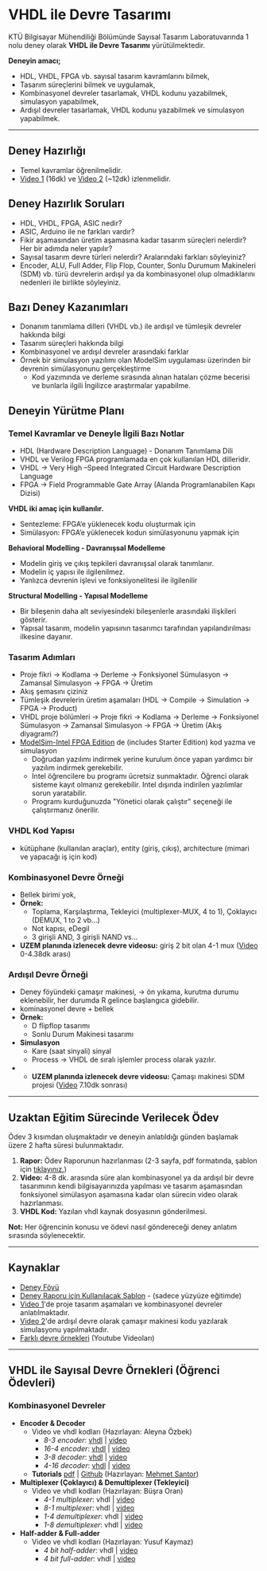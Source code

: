 # VHDL ile Devre Tasarımı
KTÜ Bilgisayar Mühendiliği Bölümünde Sayısal Tasarım Laboratuvarında 1 nolu deney olarak **VHDL ile Devre Tasarımı** yürütülmektedir.

**Deneyin amacı;**
* HDL, VHDL, FPGA vb. sayısal tasarım kavramlarını bilmek,
* Tasarım süreçlerini bilmek ve uygulamak,
* Kombinasyonel devreler tasarlamak, VHDL kodunu yazabilmek, simulasyon yapabilmek,
* Ardışıl devreler tasarlamak, VHDL kodunu yazabilmek ve simulasyon yapabilmek.
---
## Deney Hazırlığı
* Temel kavramlar öğrenilmelidir.
* [Video 1](https://youtu.be/Z6Ql3Jw2hTU) (16dk) ve [Video 2](https://youtu.be/cg_CRbJMDLM) (~12dk) izlenmelidir.

## Deney Hazırlık Soruları
* HDL, VHDL, FPGA, ASIC nedir?
* ASIC, Arduino ile ne farkları vardır?
* Fikir aşamasından üretim aşamasına kadar tasarım süreçleri nelerdir? Her bir adımda neler yapılır?
* Sayısal tasarım devre türleri nelerdir? Aralarındaki farkları söyleyiniz?
* Encoder, ALU, Full Adder, Flip Flop, Counter, Sonlu Durumum Makineleri (SDM) vb. türü devrelerin ardışıl ya da kombinasyonel olup olmadıklarını nedenleri ile birlikte söyleyiniz.

## Bazı Deney Kazanımları
* Donanım tanımlama dilleri (VHDL vb.) ile ardışıl ve tümleşik devreler hakkında bilgi
* Tasarım süreçleri hakkında bilgi
* Kombinasyonel ve ardışıl devreler arasındaki farklar
* Örnek bir simulasyon yazılımı olan ModelSim uygulaması üzerinden bir devrenin simülasyonunu gerçekleştirme 
  * Kod yazımında ve derleme sırasında alınan hataları çözme becerisi ve bunlarla ilgili İngilizce araştırmalar yapabilme. 


## Deneyin Yürütme Planı
### Temel Kavramlar ve Deneyle İlgili Bazı Notlar
* HDL (Hardware Description Language) - Donanım Tanımlama Dili
* VHDL ve Verilog FPGA programlamada en çok kullanılan HDL dilleridir.
* VHDL → Very High –Speed Integrated Circuit Hardware Description Language
* FPGA → Field Programmable Gate Array (Alanda Programlanabilen Kapı Dizisi)

**VHDL iki amaç için kullanılır.**
* Sentezleme: FPGA’e yüklenecek kodu oluşturmak için
* Simülasyon: FPGA’e yüklenecek kodun simülasyonunu yapmak için

**Behavioral Modelling - Davranışsal Modelleme**
* Modelin giriş ve çıkış tepkileri davranışsal olarak tanımlanır.
* Modelin iç yapısı ile ilgilenilmez.
* Yanlızca devrenin işlevi ve fonksiyonelitesi ile ilgilenilir

**Structural Modelling - Yapısal Modelleme**
* Bir bileşenin daha alt seviyesindeki bileşenlerle arasındaki ilişkileri gösterir.
* Yapısal tasarım, modelin yapısının tasarımcı tarafından yapılandırılması ilkesine dayanır.

### Tasarım Adımları
* Proje fikri → Kodlama → Derleme → Fonksiyonel Sümulasyon → Zamansal Simulasyon → FPGA → Üretim
* Akış şemasını çiziniz
* Tümleşik devrelerin üretim aşamaları (HDL → Compile → Simulation → FPGA → Product)
* VHDL proje bölümleri → Proje fikri → Kodlama → Derleme → Fonksiyonel Sümulasyon → Zamansal Simulasyon → FPGA → Üretim (Akış diyagramı?)
* [ModelSim-Intel FPGA Edition](https://fpgasoftware.intel.com/?product=modelsim_ae#tabs-2) de (includes Starter Edition) kod yazma ve simulasyon
  * Doğrudan yazılımı indirmek yerine kurulum önce yapan yardımcı bir yazılım indirmek gerekebilir.
  * Intel öğrencilere bu programı ücretsiz sunmaktadır. Öğrenci olarak sisteme kayıt olmanız gerekebilir. Intel dışında indirilen yazılımlar sorun yaratabilir.
  * Programı kurduğunuzda "Yönetici olarak çalıştır" seçeneği ile çalıştırmanız önerilir.

### VHDL Kod Yapısı
* kütüphane (kullanılan araçlar), entity (giriş, çıkış), architecture (mimari ve yapacağı iş için kod)

### Kombinasyonel Devre Örneği
* Bellek birimi yok, 
* **Örnek:** 
  * Toplama, Karşılaştırma, Tekleyici (multiplexer-MUX, 4 to 1), Çoklayıcı (DEMUX, 1 to 2 vb...)
  * Not kapısı, eDegil
  * 3 girişli AND, 3 girişli NAND vs...
* **UZEM planında izlenecek devre videosu:** giriş 2 bit olan 4-1 mux ([Video](https://youtu.be/qlVf-e4ltEU) 0-4.38dk arası)

### Ardışıl Devre Örneği
* Deney föyündeki çamaşır makinesi, → ön yıkama, kurutma durumu eklenebilir, her durumda R gelince başlangıca gidebilir.
* kominasyonel devre + bellek
* **Örnek:**
  * D flipflop tasarımı
  * Sonlu Durum Makinesi tasarımı
* **Simulasyon**
  * Kare (saat sinyali) sinyal
  * Process → VHDL de sıralı işlemler process olarak yazılır.
* * **UZEM planında izlenecek devre videosu:** Çamaşı makinesi SDM projesi ([Video](https://youtu.be/cg_CRbJMDLM?t=430) 7.10dk sonrası)

---
## Uzaktan Eğitim Sürecinde Verilecek Ödev
Ödev 3 kısımdan oluşmaktadır ve deneyin anlatıldığı günden başlamak üzere 2 hafta süresi bulunmaktadır.
1. **Rapor:** Ödev Raporunun hazırlanması (2-3 sayfa, pdf formatında, şablon için [tıklayınız.](https://docs.google.com/document/d/1Dlo4Ryv9QW3a3m_orbNQwbk_16Antnj4AYYB8Ec-pJ4/edit?usp=sharing))
1. **Video:** 4-8 dk. arasında süre alan kombinasyonel ya da ardışıl bir devre tasarımının kendi bilgisayarınızda yapılması ve tasarım aşamasından fonksiyonel simülasyon aşamasına kadar olan sürecin video olarak hazırlanması.
1. **VHDL Kod:** Yazılan vhdl kaynak dosyasının gönderilmesi.

**Not:** Her öğrencinin konusu ve ödevi nasıl göndereceği deney anlatım sırasında söylenecektir.

---

## Kaynaklar
* [Deney Föyü](0_documents/VHDL_deney_rapor_sablonu.pdf)
* [Deney Raporu için Kullanılacak Şablon](0_documents/VHDL_deney_rapor_sablonu.pdf) - (sadece yüzyüze eğitimde)
* [Video 1](https://youtu.be/Z6Ql3Jw2hTU)'de proje tasarım aşamaları ve kombinasyonel devreler anlatılmaktadır.
* [Video 2](https://youtu.be/cg_CRbJMDLM)'de ardışıl devre olarak çamaşır makinesi kodu yazılarak simulasyonu yapılmaktadır.
* [Farklı devre örnekleri](https://www.youtube.com/watch?v=KW5uX0c2s6I&list=PLcjh-_Mx3C9Ozs5U6qc2idUcsnTP5UyEq) (Youtube Videoları)

---
## VHDL ile Sayısal Devre Örnekleri (Öğrenci Ödevleri)
### Kombinasyonel Devreler 
* **Encoder  & Decoder**
  * Video ve vhdl kodları (Hazırlayan: Aleyna Özbek)
    * *8-3 encoder*: [vhdl](combinational_circuits/8-to-3_encoder.vhd) | [video](https://www.youtube.com/watch?v=Zwku31DfQkM&list=PLcjh-_Mx3C9Ozs5U6qc2idUcsnTP5UyEq&index=2)
    * *16-4 encoder*: [vhdl](combinational_circuits/16-to-4_encoder.vhd) | [video](https://www.youtube.com/watch?v=Zwku31DfQkM&list=PLcjh-_Mx3C9Ozs5U6qc2idUcsnTP5UyEq&index=2)
    * *3-8 decoder*: [vhdl](combinational_circuits/3-to-8_decoder.vhd) | [video](https://www.youtube.com/watch?v=KW5uX0c2s6I&list=PLcjh-_Mx3C9Ozs5U6qc2idUcsnTP5UyEq&index=1)
    * *4-16 decoder*: [vhdl](combinational_circuits/4-to-16_decoder.vhd) | [video](https://www.youtube.com/watch?v=KW5uX0c2s6I&list=PLcjh-_Mx3C9Ozs5U6qc2idUcsnTP5UyEq&index=1)
  * **Tutorials** [pdf](https://github.com/zyavuz610/laboratory_apps_inKTU/blob/master/0_logic_design_lab/1_vhdl_ile_devre_tasarimi/0_documents/encoder_decoder_tutorial.pdf) | [Github](combinational_circuits/encoder_decoder.md) (Hazırlayan: [Mehmet Santor](https://github.com/SANT0R/examples))
* **Multiplexer (Çoklayıcı) & Demultiplexer (Tekleyici)**
  * Video ve vhdl kodları (Hazırlayan: Büşra Oran)
    * *4-1 multiplexer*: vhdl | [video](https://www.youtube.com/watch?v=qlVf-e4ltEU&list=PLcjh-_Mx3C9Ozs5U6qc2idUcsnTP5UyEq&index=3)
    * *8-1 multiplexer*: vhdl | [video](https://www.youtube.com/watch?v=qlVf-e4ltEU&list=PLcjh-_Mx3C9Ozs5U6qc2idUcsnTP5UyEq&index=3)
    * *1-4 demultiplexer*: vhdl | [video](https://www.youtube.com/watch?v=qlVf-e4ltEU&list=PLcjh-_Mx3C9Ozs5U6qc2idUcsnTP5UyEq&index=4)
    * *1-8 demultiplexer*: vhdl | [video](https://www.youtube.com/watch?v=qlVf-e4ltEU&list=PLcjh-_Mx3C9Ozs5U6qc2idUcsnTP5UyEq&index=4)
* **Half-adder & Full-adder**
  * Video ve vhdl kodları (Hazırlayan: Yusuf Kaymaz)
    * *4 bit half-adder*: vhdl | [video](https://www.youtube.com/watch?v=FTmJkX7pvf8&list=PLcjh-_Mx3C9Ozs5U6qc2idUcsnTP5UyEq&index=5)
    * *4 bit full-adder*: vhdl | [video](https://www.youtube.com/watch?v=FTmJkX7pvf8&list=PLcjh-_Mx3C9Ozs5U6qc2idUcsnTP5UyEq&index=6)

